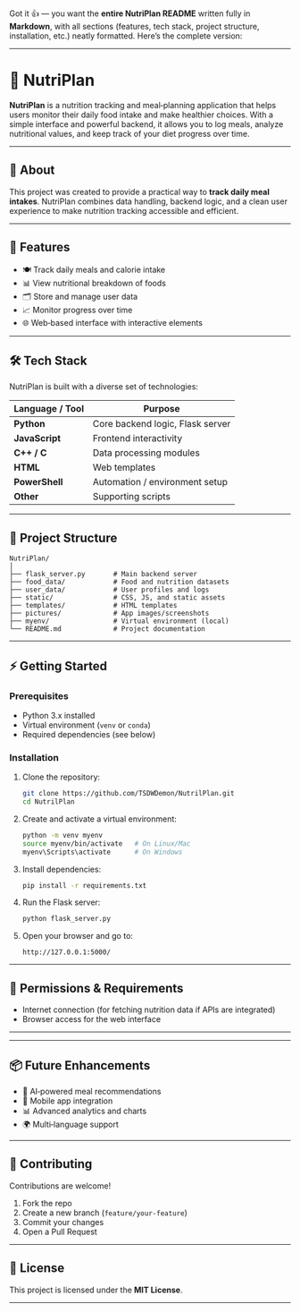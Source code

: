 Got it 👍 — you want the **entire NutriPlan README** written fully in **Markdown**, with all sections (features, tech stack, project structure, installation, etc.) neatly formatted. Here’s the complete version:

---

# 🥗 NutriPlan

**NutriPlan** is a nutrition tracking and meal‑planning application that helps users monitor their daily food intake and make healthier choices. With a simple interface and powerful backend, it allows you to log meals, analyze nutritional values, and keep track of your diet progress over time.

---

## 📖 About

This project was created to provide a practical way to **track daily meal intakes**. NutriPlan combines data handling, backend logic, and a clean user experience to make nutrition tracking accessible and efficient.

---

## 🚀 Features

- 🍽️ Track daily meals and calorie intake  
- 📊 View nutritional breakdown of foods  
- 🗂️ Store and manage user data  
- 📈 Monitor progress over time  
- 🌐 Web‑based interface with interactive elements  

---

## 🛠️ Tech Stack

NutriPlan is built with a diverse set of technologies:

| Language / Tool | Purpose |
|-----------------|---------|
| **Python**      | Core backend logic, Flask server |
| **JavaScript**  | Frontend interactivity |
| **C++ / C**     | Data processing modules |
| **HTML**        | Web templates |
| **PowerShell**  | Automation / environment setup |
| **Other**       | Supporting scripts |

---

## 📂 Project Structure

```
NutriPlan/
│
├── flask_server.py       # Main backend server
├── food_data/            # Food and nutrition datasets
├── user_data/            # User profiles and logs
├── static/               # CSS, JS, and static assets
├── templates/            # HTML templates
├── pictures/             # App images/screenshots
├── myenv/                # Virtual environment (local)
└── README.md             # Project documentation
```

---

## ⚡ Getting Started

### Prerequisites
- Python 3.x installed  
- Virtual environment (`venv` or `conda`)  
- Required dependencies (see below)

### Installation

1. Clone the repository:
   ```bash
   git clone https://github.com/TSDWDemon/NutrilPlan.git
   cd NutrilPlan
   ```

2. Create and activate a virtual environment:
   ```bash
   python -m venv myenv
   source myenv/bin/activate   # On Linux/Mac
   myenv\Scripts\activate      # On Windows
   ```

3. Install dependencies:
   ```bash
   pip install -r requirements.txt
   ```

4. Run the Flask server:
   ```bash
   python flask_server.py
   ```

5. Open your browser and go to:
   ```
   http://127.0.0.1:5000/
   ```

---

## 🔐 Permissions & Requirements

- Internet connection (for fetching nutrition data if APIs are integrated)  
- Browser access for the web interface  

---

---

## 📦 Future Enhancements

- 🧠 AI‑powered meal recommendations  
- 📱 Mobile app integration  
- 📊 Advanced analytics and charts  
- 🌍 Multi‑language support  

---

## 🤝 Contributing

Contributions are welcome!  

1. Fork the repo  
2. Create a new branch (`feature/your-feature`)  
3. Commit your changes  
4. Open a Pull Request  

---

## 📄 License

This project is licensed under the **MIT License**.

---



